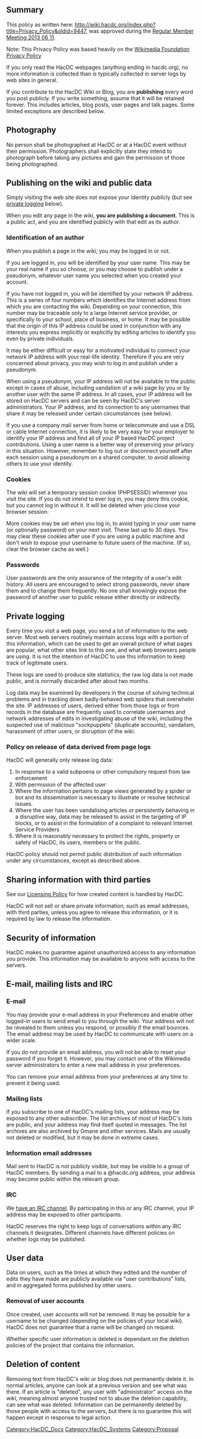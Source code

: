 ## Summary

This policy as written here:
<http://wiki.hacdc.org/index.php?title=Privacy_Policy&oldid=9447>, was
approved during the [Regular Member Meeting 2013 06
11](Regular_Member_Meeting_2013_06_11).

Note: This Privacy Policy was based heavily on the [Wikimedia Foundation
Privacy Policy](http://wikimediafoundation.org/wiki/Privacy_policy)

If you only read the HacDC webpages (anything ending in hacdc.org), no
more information is collected than is typically collected in server logs
by web sites in general.

If you contribute to the HacDC Wiki or Blog, you are **publishing**
every word you post publicly. If you write something, assume that it
will be retained forever. This includes articles, blog posts, user pages
and talk pages. Some limited exceptions are described below.

## Photography

No person shall be photographed at HacDC or at a HacDC event without
their permission. Photographers shall explicitly state they intend to
photograph before taking any pictures and gain the permission of those
being photographed.

## Publishing on the wiki and public data

Simply visiting the web site does not expose your identity publicly (but
see [private logging](#Private_logging) below).

When you edit any page in the wiki, **you are publishing a document**.
This is a public act, and you are identified publicly with that edit as
its author.

### Identification of an author

When you publish a page in the wiki, you may be logged in or not.

If you are logged in, you will be identified by your user name. This may
be your real name if you so choose, or you may choose to publish under a
pseudonym, whatever user name you selected when you created your
account.

If you have not logged in, you will be identified by your network IP
address. This is a series of four numbers which identifies the Internet
address from which you are contacting the wiki. Depending on your
connection, this number may be traceable only to a large Internet
service provider, or specifically to your school, place of business, or
home. It may be possible that the origin of this IP address could be
used in conjunction with any interests you express implicitly or
explicitly by editing articles to identify you even by private
individuals.

It may be either difficult or easy for a motivated individual to connect
your network IP address with your real-life identity. Therefore if you
are very concerned about privacy, you may wish to log in and publish
under a pseudonym.

When using a pseudonym, your IP address will not be available to the
public except in cases of abuse, including vandalism of a wiki page by
you or by another user with the same IP address. In all cases, your IP
address will be stored on HacDC servers and can be seen by HacDC's
server administrators. Your IP address, and its connection to any
usernames that share it may be released under certain circumstances (see
below).

If you use a company mail server from home or telecommute and use a DSL
or cable Internet connection, it is likely to be very easy for your
employer to identify your IP address and find all of your IP based HacDC
project contributions. Using a user name is a better way of preserving
your privacy in this situation. However, remember to log out or
disconnect yourself after each session using a pseudonym on a shared
computer, to avoid allowing others to use your identity.

### Cookies

The wiki will set a temporary session cookie (PHPSESSID) whenever you
visit the site. If you do not intend to ever log in, you may deny this
cookie, but you cannot log in without it. It will be deleted when you
close your browser session.

More cookies may be set when you log in, to avoid typing in your user
name (or optionally password) on your next visit. These last up to 30
days. You may clear these cookies after use if you are using a public
machine and don't wish to expose your username to future users of the
machine. (If so, clear the browser cache as well.)

### Passwords

User passwords are the only assurance of the integrity of a user's edit
history. All users are encouraged to select strong passwords, never
share them and to change them frequently. No one shall knowingly expose
the password of another user to public release either directly or
indirectly.

## Private logging

Every time you visit a web page, you send a lot of information to the
web server. Most web servers routinely maintain access logs with a
portion of this information, which can be used to get an overall picture
of what pages are popular, what other sites link to this one, and what
web browsers people are using. It is not the intention of HacDC to use
this information to keep track of legitimate users.

These logs are used to produce site statistics; the raw log data is not
made public, and is normally discarded after about two months.

Log data may be examined by developers in the course of solving
technical problems and in tracking down badly-behaved web spiders that
overwhelm the site. IP addresses of users, derived either from those
logs or from records in the database are frequently used to correlate
usernames and network addresses of edits in investigating abuse of the
wiki, including the suspected use of malicious "sockpuppets" (duplicate
accounts), vandalism, harassment of other users, or disruption of the
wiki.

### Policy on release of data derived from page logs

HacDC will generally only release log data:

1.  In response to a valid subpoena or other compulsory request from law
    enforcement
2.  With permission of the affected user
3.  Where the information pertains to page views generated by a spider
    or bot and its dissemination is necessary to illustrate or resolve
    technical issues.
4.  Where the user has been vandalising articles or persistently
    behaving in a disruptive way, data may be released to assist in the
    targeting of IP blocks, or to assist in the formulation of a
    complaint to relevant Internet Service Providers
5.  Where it is reasonably necessary to protect the rights, property or
    safety of HacDC, its users, members or the public.

HacDC policy should not permit public distribution of such information
under any circumstances, except as described above.

## Sharing information with third parties

See our [Licensing Policy](Licensing_Policy) for how created
content is handled by HacDC.

HacDC will not sell or share private information, such as email
addresses, with third parties, unless you agree to release this
information, or it is required by law to release the information.

## Security of information

HacDC makes no guarantee against unauthorized access to any information
you provide. This information may be available to anyone with access to
the servers.

## E-mail, mailing lists and IRC

### E-mail

You may provide your e-mail address in your Preferences and enable other
logged-in users to send email to you through the wiki. Your address will
not be revealed to them unless you respond, or possibly if the email
bounces. The email address may be used by HacDC to communicate with
users on a wider scale.

If you do not provide an email address, you will not be able to reset
your password if you forget it. However, you may contact one of the
Wikimedia server administrators to enter a new mail address in your
preferences.

You can remove your email address from your preferences at any time to
prevent it being used.

### Mailing lists

If you subscribe to one of HacDC's mailing lists, your address may be
exposed to any other subscriber. The list archives of most of HacDC's
lists are public, and your address may find itself quoted in messages.
The list archives are also archived by Gmane and other services. Mails
are usually not deleted or modified, but it may be done in extreme
cases.

### Information email addresses

Mail sent to HacDC is not publicly visible, but may be visible to a
group of HacDC members. By sending a mail to a \@hacdc.org address, your
address may become public within the relevant group.

### IRC

We [ have an IRC
channel](:Category:Communications_Policy#IRC). By
participating in this or any IRC channel, your IP address may be exposed
to other participants.

HacDC reserves the right to keep logs of conversations within any IRC
channels it designates. Different channels have different policies on
whether logs may be published.

## User data

Data on users, such as the times at which they edited and the number of
edits they have made are publicly available via "user contributions"
lists, and in aggregated forms published by other users.

### Removal of user accounts

Once created, user accounts will not be removed. It may be possible for
a username to be changed (depending on the policies of your local wiki).
HacDC does not guarantee that a name will be changed on request.

Whether specific user information is deleted is dependant on the
deletion policies of the project that contains the information.

## Deletion of content

Removing text from HacDC's wiki or blog does not permanently delete it.
In normal articles, anyone can look at a previous version and see what
was there. If an article is "deleted", any user with "administrator"
access on the wiki, meaning almost anyone trusted not to abuse the
deletion capability, can see what was deleted. Information can be
permanently deleted by those people with access to the servers, but
there is no guarantee this will happen except in response to legal
action.

[Category:HacDC_Docs](Category:HacDC_Docs)
[Category:HacDC_Systems](Category:HacDC_Systems)
[Category:Proposal](Category:Proposal)
